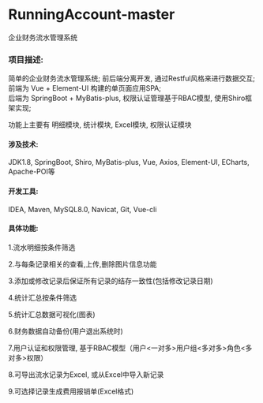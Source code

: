 # RunningAccount-master
 企业财务流水管理系统
 
### 项目描述:          
简单的企业财务流水管理系统; 前后端分离开发, 通过Restful风格来进行数据交互;  
前端为 Vue + Element-UI 构建的单页面应用SPA;  
后端为 SpringBoot + MyBatis-plus, 权限认证管理基于RBAC模型, 使用Shiro框架实现;  

功能上主要有 明细模块, 统计模块, Excel模块, 权限认证模块

#### 涉及技术: 
JDK1.8, SpringBoot, Shiro, MyBatis-plus, Vue, Axios, Element-UI, ECharts, Apache-POI等

#### 开发工具: 
IDEA, Maven, MySQL8.0, Navicat, Git, Vue-cli

#### 具体功能:

1.流水明细按条件筛选

2.与每条记录相关的查看,上传,删除图片信息功能

3.添加或修改记录后保证所有记录的结存一致性(包括修改记录日期)

4.统计汇总按条件筛选

5.统计汇总数据可视化(图表)

6.财务数据自动备份(用户退出系统时)

7.用户认证和权限管理, 基于RBAC模型（用户<一对多>用户组<多对多>角色<多对多>权限）

8.可导出流水记录为Excel, 或从Excel中导入新记录

9.可选择记录生成费用报销单(Excel格式)
